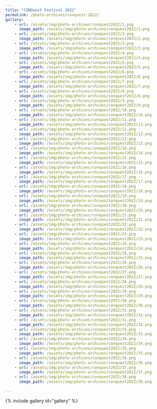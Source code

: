 ```yaml
---
title: "CONQuest Festival 2022"
permalink: /photo-archives/conquest-2022/
gallery:
    - url: /assets/img/photo-archives/conquest2022/1.png
      image_path: /assets/img/photo-archives/conquest2022/1.png
    - url: /assets/img/photo-archives/conquest2022/2.png
      image_path: /assets/img/photo-archives/conquest2022/2.png
    - url: /assets/img/photo-archives/conquest2022/3.png
      image_path: /assets/img/photo-archives/conquest2022/3.png
    - url: /assets/img/photo-archives/conquest2022/4.png
      image_path: /assets/img/photo-archives/conquest2022/4.png
    - url: /assets/img/photo-archives/conquest2022/5.png
      image_path: /assets/img/photo-archives/conquest2022/5.png
    - url: /assets/img/photo-archives/conquest2022/6.png
      image_path: /assets/img/photo-archives/conquest2022/6.png
    - url: /assets/img/photo-archives/conquest2022/7.png
      image_path: /assets/img/photo-archives/conquest2022/7.png
    - url: /assets/img/photo-archives/conquest2022/8.png
      image_path: /assets/img/photo-archives/conquest2022/8.png
    - url: /assets/img/photo-archives/conquest2022/9.png
      image_path: /assets/img/photo-archives/conquest2022/9.png
    - url: /assets/img/photo-archives/conquest2022/10.png
      image_path: /assets/img/photo-archives/conquest2022/10.png
    - url: /assets/img/photo-archives/conquest2022/11.png
      image_path: /assets/img/photo-archives/conquest2022/11.png
    - url: /assets/img/photo-archives/conquest2022/12.png
      image_path: /assets/img/photo-archives/conquest2022/12.png
    - url: /assets/img/photo-archives/conquest2022/13.png
      image_path: /assets/img/photo-archives/conquest2022/13.png
    - url: /assets/img/photo-archives/conquest2022/14.png
      image_path: /assets/img/photo-archives/conquest2022/14.png
    - url: /assets/img/photo-archives/conquest2022/15.png
      image_path: /assets/img/photo-archives/conquest2022/15.png
    - url: /assets/img/photo-archives/conquest2022/16.png
      image_path: /assets/img/photo-archives/conquest2022/16.png
    - url: /assets/img/photo-archives/conquest2022/17.png
      image_path: /assets/img/photo-archives/conquest2022/17.png
    - url: /assets/img/photo-archives/conquest2022/18.png
      image_path: /assets/img/photo-archives/conquest2022/18.png
    - url: /assets/img/photo-archives/conquest2022/19.png
      image_path: /assets/img/photo-archives/conquest2022/19.png
    - url: /assets/img/photo-archives/conquest2022/20.png
      image_path: /assets/img/photo-archives/conquest2022/20.png
    - url: /assets/img/photo-archives/conquest2022/21.png
      image_path: /assets/img/photo-archives/conquest2022/21.png
    - url: /assets/img/photo-archives/conquest2022/22.png
      image_path: /assets/img/photo-archives/conquest2022/22.png
    - url: /assets/img/photo-archives/conquest2022/23.png
      image_path: /assets/img/photo-archives/conquest2022/23.png
    - url: /assets/img/photo-archives/conquest2022/24.png
      image_path: /assets/img/photo-archives/conquest2022/24.png
    - url: /assets/img/photo-archives/conquest2022/25.png
      image_path: /assets/img/photo-archives/conquest2022/25.png
    - url: /assets/img/photo-archives/conquest2022/26.png
      image_path: /assets/img/photo-archives/conquest2022/26.png
    - url: /assets/img/photo-archives/conquest2022/27.png
      image_path: /assets/img/photo-archives/conquest2022/27.png
    - url: /assets/img/photo-archives/conquest2022/28.png
      image_path: /assets/img/photo-archives/conquest2022/28.png
    - url: /assets/img/photo-archives/conquest2022/29.png
      image_path: /assets/img/photo-archives/conquest2022/29.png
    - url: /assets/img/photo-archives/conquest2022/30.png
      image_path: /assets/img/photo-archives/conquest2022/30.png
    - url: /assets/img/photo-archives/conquest2022/31.png
      image_path: /assets/img/photo-archives/conquest2022/31.png
    - url: /assets/img/photo-archives/conquest2022/32.png
      image_path: /assets/img/photo-archives/conquest2022/32.png
    - url: /assets/img/photo-archives/conquest2022/33.png
      image_path: /assets/img/photo-archives/conquest2022/33.png
    - url: /assets/img/photo-archives/conquest2022/34.png
      image_path: /assets/img/photo-archives/conquest2022/34.png
    - url: /assets/img/photo-archives/conquest2022/35.png
      image_path: /assets/img/photo-archives/conquest2022/35.png
    - url: /assets/img/photo-archives/conquest2022/36.png
      image_path: /assets/img/photo-archives/conquest2022/36.png
    - url: /assets/img/photo-archives/conquest2022/37.png
      image_path: /assets/img/photo-archives/conquest2022/37.png
    - url: /assets/img/photo-archives/conquest2022/38.png
      image_path: /assets/img/photo-archives/conquest2022/38.png

---
```


{% include gallery id="gallery" %}
